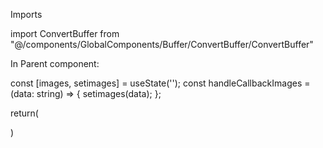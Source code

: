 Imports

import ConvertBuffer from "@/components/GlobalComponents/Buffer/ConvertBuffer/ConvertBuffer"


In Parent component:

 const [images, setimages] = useState<string>('');
  const handleCallbackImages = (data: string) => {
    setimages(data);
  };

return(
       <ConvertBuffer imagesNumber={5}  handleCallback={handleCallbackImages} />

)